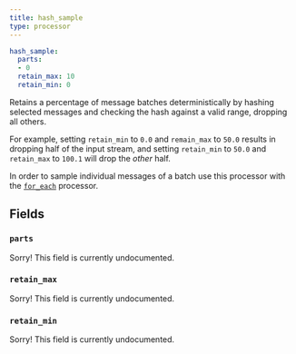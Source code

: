 ```yaml
---
title: hash_sample
type: processor
---
```


```yaml
hash_sample:
  parts:
  - 0
  retain_max: 10
  retain_min: 0
```

Retains a percentage of message batches deterministically by hashing selected
messages and checking the hash against a valid range, dropping all others.

For example, setting `retain_min` to `0.0` and `remain_max` to `50.0`
results in dropping half of the input stream, and setting `retain_min`
to `50.0` and `retain_max` to `100.1` will drop the _other_ half.

In order to sample individual messages of a batch use this processor with the
[`for_each`](#for_each) processor.

## Fields

### `parts`

Sorry! This field is currently undocumented.

### `retain_max`

Sorry! This field is currently undocumented.

### `retain_min`

Sorry! This field is currently undocumented.

